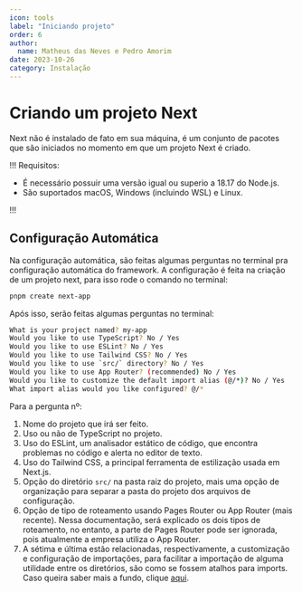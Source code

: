```yaml
---
icon: tools
label: "Iniciando projeto"
order: 6
author:
  name: Matheus das Neves e Pedro Amorim
date: 2023-10-26
category: Instalação
---
```


# Criando um projeto Next

Next não é instalado de fato em sua máquina, é um conjunto de pacotes que são iniciados no momento em que um projeto Next é criado.

!!!
Requisitos:

- É necessário possuir uma versão igual ou superio a 18.17 do Node.js.
- São suportados macOS, Windows (incluindo WSL) e Linux.

!!!

## Configuração Automática

Na configuração automática, são feitas algumas perguntas no terminal pra configuração automática do framework. A configuração é feita na criação de um projeto next, para isso rode o comando no terminal:

```bash
pnpm create next-app
```

Após isso, serão feitas algumas perguntas no terminal:

```bash
What is your project named? my-app
Would you like to use TypeScript? No / Yes
Would you like to use ESLint? No / Yes
Would you like to use Tailwind CSS? No / Yes
Would you like to use `src/` directory? No / Yes
Would you like to use App Router? (recommended) No / Yes
Would you like to customize the default import alias (@/*)? No / Yes
What import alias would you like configured? @/*
```

Para a pergunta nº:

1. Nome do projeto que irá ser feito.
2. Uso ou não de TypeScript no projeto.
3. Uso do ESLint, um analisador estático de código, que encontra problemas no código e alerta no editor de texto.
4. Uso do Tailwind CSS, a principal ferramenta de estilização usada em Next.js.
5. Opção do diretório `src/` na pasta raiz do projeto, mais uma opção de organização para separar a pasta do projeto dos arquivos de configuração.
6. Opção de tipo de roteamento usando Pages Router ou App Router (mais recente). Nessa documentação, será explicado os dois tipos de roteamento, no entanto, a parte de Pages Router pode ser ignorada, pois atualmente a empresa utiliza o App Router.
7. A sétima e última estão relacionadas, respectivamente, a customização e configuração de importações, para facilitar a importação de alguma utilidade entre os diretórios, são como se fossem atalhos para imports. Caso queira saber mais a fundo, clique [aqui](https://nextjs.org/docs/app/building-your-application/configuring/absolute-imports-and-module-aliases).
